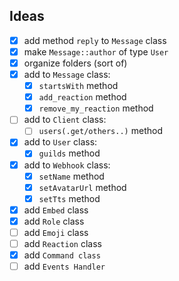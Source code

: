 ## Ideas

- [x] add method `reply` to `Message` class <br/>
- [x] make `Message::author` of type `User`<br/>
- [x] organize folders (sort of) <br/>
- [x] add to `Message` class: 
  - [x] `startsWith` method
  - [x] `add_reaction` method
  - [x] `remove_my_reaction` method
- [ ] add to `Client` class: 
  - [ ] `users(.get/others..)` method
- [x] add to `User` class:
  - [x] `guilds` method 
- [x] add to `Webhook` class: 
  - [x] `setName` method
  - [x] `setAvatarUrl` method
  - [x] `setTts` method
- [x] add `Embed` class <br/>
- [x] add `Role` class <br/>
- [ ] add `Emoji` class <br/>
- [ ] add `Reaction` class <br/>
- [x] add `Command class` <br/>
- [ ] add `Events Handler` <br/>
